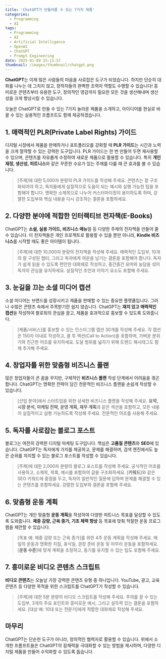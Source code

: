 ```yaml
---
title: 'ChatGPT가 만들어줄 수 있는 7가지 제품'
categories:
  - Programming
  - AI
tags:
  - Programming
  - AI
  - Artificial Intelligence
  - OpenAI
  - ChatGPT
  - Prompt Engineering
date: 2025-01-09 15:11:57
thumbnail: /images/thumbnail/chatgpt.png
---
```


**ChatGPT**는 이제 많은 사람들의 마음을 사로잡은 도구가 되었습니다. 하지만 단순히 대화를 나누는 데 그치지 않고, 창작자들의 완벽한 조력자 역할도 수행할 수 있습니다! 흥미로운 콘텐츠부터 유용한 도구, 창의적인 영감까지 필요한 모든 것을 생산해내며 생산성을 크게 향상시킬 수 있습니다.

오늘은 ChatGPT로 만들 수 있는 7가지 놀라운 제품을 소개하고, 아이디어를 현실로 바꿀 수 있는 실용적인 프롬프트도 함께 제공하겠습니다.

## 1. 매력적인 PLR(Private Label Rights) 가이드

디지털 시장에서 제품을 판매하거나 포트폴리오를 강화할 때 **PLR 가이드**는 시간과 노력을 크게 절약할 수 있는 강력한 도구입니다. PLR 가이드는 한 번 만들어 두면 재사용할 수 있으며, 콘텐츠를 자유롭게 수정하여 새로운 제품으로 활용할 수 있습니다. 특히 **개인 재정, 생산성, 피트니스**와 같은 꾸준한 수요가 있는 주제를 다룰 때 큰 효과를 볼 수 있습니다.

> [주제]에 대한 5,000자 분량의 PLR 가이드를 작성해 주세요. 콘텐츠는 잘 구조화되어야 하고, 독자들에게 실질적으로 도움이 되는 예시와 실행 가능한 팁을 포함해야 합니다. 명확한 소제목으로 나누어 커스터마이징이 용이하도록 하며, 강렬한 도입부와 핵심 내용을 다시 강조하는 결론을 포함하세요.

## 2. 다양한 분야에 적합한 인터랙티브 전자책(E-Books)

ChatGPT는 **소설, 실용 가이드, 비즈니스 매뉴**얼 등 다양한 주제의 전자책을 만들어 줄 수 있습니다. 이 전자책들은 개인 프로젝트로 활용할 수 있을 뿐만 아니라, **Kindle 비즈니스**를 시작할 때도 좋은 아이템이 됩니다.

> [주제]에 대한 10,000자 분량의 전자책을 작성해 주세요. 매력적인 도입부, 10개의 잘 구성된 챕터, 그리고 독자에게 여운을 남기는 결론을 포함해야 합니다. 독자가 쉽게 읽을 수 있도록 편안한 대화체로 작성하고, 중간중간 유머와 농담을 섞어 독자의 관심을 유지하세요. 실질적인 조언과 이야기 요소도 포함해 주세요.

## 3. 눈길을 끄는 소셜 미디어 캡션

소셜 미디어는 브랜드를 성장시키고 제품을 판매할 수 있는 중요한 플랫폼입니다. 그러나 수많은 콘텐츠 속에서 주목받기란 쉽지 않습니다. ChatGPT는 **재치 있고 매력적인 캡션**을 작성하여 팔로워의 관심을 끌고, 제품을 효과적으로 홍보할 수 있도록 도와줍니다.

> [제품/서비스]를 홍보할 수 있는 인스타그램 캡션 30개를 작성해 주세요. 각 캡션은 150자 이내로 작성하고, 콜 투 액션(Call to Action)을 포함하며, 가벼운 분위기와 친근한 어조를 유지하세요. 도달 범위를 넓히기 위해 트렌드 해시태그도 함께 추가해 주세요.

## 4. 창업자를 위한 맞춤형 비즈니스 플랜

많은 창업자들이 큰 꿈을 꾸지만, 구체적인 **비즈니스 플랜** 작성 단계에서 어려움을 겪곤 합니다. ChatGPT는 명확한 전략이 담긴 전문적인 비즈니스 플랜을 손쉽게 작성할 수 있습니다.

> [산업 분야]에서 스타트업을 위한 상세한 비즈니스 플랜을 작성해 주세요. **요약, 시장 분석, 마케팅 전략, 운영 계획, 재무 계획**과 같은 섹션을 포함하고, 모든 내용이 실질적이고 실행 가능하도록 작성해 주세요. 전문적인 어조를 사용해 주세요.

## 5. 독자를 사로잡는 블로그 포스트

블로그는 여전히 강력한 디지털 마케팅 도구입니다. 핵심은 **고품질 콘텐츠**와 **SEO**에 있습니다. ChatGPT는 독자에게 가치를 제공하고, 문제를 해결하며, 검색 엔진에서도 높은 순위를 차지할 수 있는 블로그 포스트를 작성할 수 있습니다.

> [주제]에 대한 2,000자 분량의 블로그 포스트를 작성해 주세요. 공식적인 어조를 사용하고, 소제목, 목록, 예시를 포함하여 글을 구조화하세요. [**키워드**]와 같은 SEO 키워드에 중점을 두고, 독자의 일반적인 질문에 답하며 문제를 해결할 수 있는 콘텐츠를 포함하세요. 강렬한 도입부와 결론을 포함해 주세요.

## 6. 맞춤형 운동 계획

ChatGPT는 개인 맞춤형 **운동 계획**을 작성하여 다양한 피트니스 목표를 달성할 수 있도록 도와줍니다. **체중 감량, 근육 증가, 기초 체력 향상** 등 목표에 맞춰 적절한 운동 프로그램을 제안할 수 있습니다.

> [목표 예: 체중 감량 또는 근육 증가]를 위한 4주 운동 계획을 작성해 주세요. 매일의 운동과 명확한 지침, 휴식일, 권장 준비 운동 및 마무리 운동을 포함하세요. [**운동 수준**]에 맞게 계획을 조정하고, 동기를 유지할 수 있는 팁도 포함해 주세요.

## 7. 흥미로운 비디오 콘텐츠 스크립트

**비디오 콘텐츠**는 오늘날 가장 강력한 콘텐츠 유형 중 하나입니다. YouTube, 광고, 교육 콘텐츠 등 다양한 목적을 위한 스크립트를 ChatGPT가 작성할 수 있습니다.

> [주제]에 대한 5분 분량의 비디오 스크립트를 작성해 주세요. 주의를 끌 수 있는 도입부, 3개의 주요 포인트와 흥미로운 예시, 그리고 설득력 있는 결론을 포함하세요. [대상 예: 10대 또는 전문가]에게 적합한 대화체로 작성해 주세요.

## 마무리

ChatGPT는 단순한 도구가 아니라, 창의적인 협력자로 활용할 수 있습니다. 위에서 소개한 프롬프트들은 ChatGPT의 잠재력을 극대화할 수 있는 방법을 제시하며, 다양한 디지털 제품을 만들어 수익화할 수 있도록 돕습니다.
